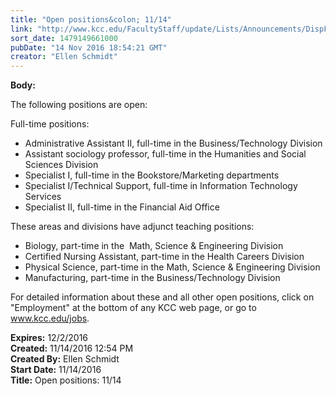 ```yaml
---
title: "Open positions&colon; 11/14"
link: "http://www.kcc.edu/FacultyStaff/update/Lists/Announcements/DispForm.aspx?ID=2326"
sort_date: 1479149661000
pubDate: "14 Nov 2016 18:54:21 GMT"
creator: "Ellen Schmidt"
---
```


<div><b>Body:</b> <div class="ExternalClass3D3FAD1C2389415D959A8220793284A4"><p>​The following positions are open:</p>
<p>Full-time positions:</p>
<ul><li>Administrative Assistant II, full-time in the Business/Technology Division</li>
<li>Assistant sociology professor, full-time in the Humanities and Social Sciences Division</li>
<li>Specialist I, full-time in the Bookstore/Marketing departments</li>
<li>Specialist I/Technical Support, full-time in Information Technology Services</li>
<li>Specialist II, full-time in the Financial Aid Office</li></ul>
<p>These areas and divisions have adjunct teaching positions: </p>
<ul><li>Biology, part-time in the  Math, Science &amp; Engineering Division</li>
<li>Certified Nursing Assistant, part-time in the Health Careers Division</li>
<li>Physical Science, part-time in the Math, Science &amp; Engineering Division</li>
<li>Manufacturing, part-time in the Business/Technology Division</li></ul>
<p>For detailed information about these and all other open positions, click on &quot;Employment&quot; at the bottom of any KCC web page, or go to <a href="/jobs">www.kcc.edu/jobs</a>. </p></div></div>
<div><b>Expires:</b> 12/2/2016</div>
<div><b>Created:</b> 11/14/2016 12:54 PM</div>
<div><b>Created By:</b> Ellen Schmidt</div>
<div><b>Start Date:</b> 11/14/2016</div>
<div><b>Title:</b> Open positions: 11/14</div>
